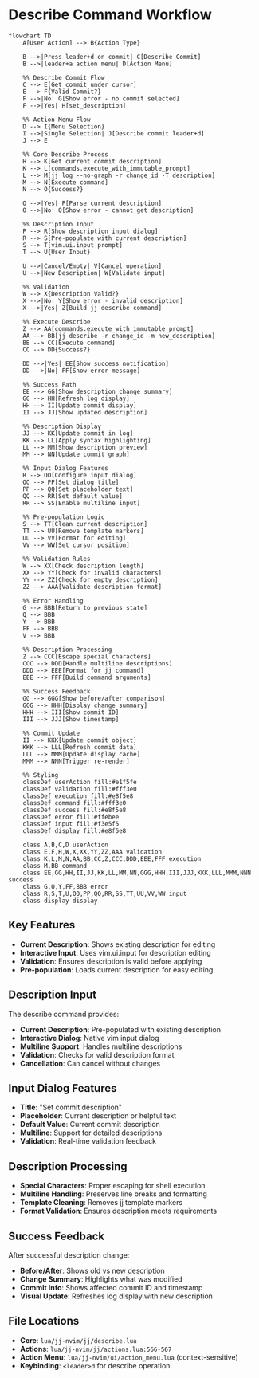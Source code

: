 # Describe Command Workflow

```mermaid
flowchart TD
    A[User Action] --> B{Action Type}
    
    B -->|Press leader+d on commit| C[Describe Commit]
    B -->|leader+a action menu| D[Action Menu]
    
    %% Describe Commit Flow
    C --> E[Get commit under cursor]
    E --> F{Valid Commit?}
    F -->|No| G[Show error - no commit selected]
    F -->|Yes| H[set_description]
    
    %% Action Menu Flow
    D --> I{Menu Selection}
    I -->|Single Selection| J[Describe commit leader+d]
    J --> E
    
    %% Core Describe Process
    H --> K[Get current commit description]
    K --> L[commands.execute_with_immutable_prompt]
    L --> M[jj log --no-graph -r change_id -T description]
    M --> N[Execute command]
    N --> O{Success?}
    
    O -->|Yes| P[Parse current description]
    O -->|No| Q[Show error - cannot get description]
    
    %% Description Input
    P --> R[Show description input dialog]
    R --> S[Pre-populate with current description]
    S --> T[vim.ui.input prompt]
    T --> U{User Input}
    
    U -->|Cancel/Empty| V[Cancel operation]
    U -->|New Description| W[Validate input]
    
    %% Validation
    W --> X{Description Valid?}
    X -->|No| Y[Show error - invalid description]
    X -->|Yes| Z[Build jj describe command]
    
    %% Execute Describe
    Z --> AA[commands.execute_with_immutable_prompt]
    AA --> BB[jj describe -r change_id -m new_description]
    BB --> CC[Execute command]
    CC --> DD{Success?}
    
    DD -->|Yes| EE[Show success notification]
    DD -->|No| FF[Show error message]
    
    %% Success Path
    EE --> GG[Show description change summary]
    GG --> HH[Refresh log display]
    HH --> II[Update commit display]
    II --> JJ[Show updated description]
    
    %% Description Display
    JJ --> KK[Update commit in log]
    KK --> LL[Apply syntax highlighting]
    LL --> MM[Show description preview]
    MM --> NN[Update commit graph]
    
    %% Input Dialog Features
    R --> OO[Configure input dialog]
    OO --> PP[Set dialog title]
    PP --> QQ[Set placeholder text]
    QQ --> RR[Set default value]
    RR --> SS[Enable multiline input]
    
    %% Pre-population Logic
    S --> TT[Clean current description]
    TT --> UU[Remove template markers]
    UU --> VV[Format for editing]
    VV --> WW[Set cursor position]
    
    %% Validation Rules
    W --> XX[Check description length]
    XX --> YY[Check for invalid characters]
    YY --> ZZ[Check for empty description]
    ZZ --> AAA[Validate description format]
    
    %% Error Handling
    G --> BBB[Return to previous state]
    Q --> BBB
    Y --> BBB
    FF --> BBB
    V --> BBB
    
    %% Description Processing
    Z --> CCC[Escape special characters]
    CCC --> DDD[Handle multiline descriptions]
    DDD --> EEE[Format for jj command]
    EEE --> FFF[Build command arguments]
    
    %% Success Feedback
    GG --> GGG[Show before/after comparison]
    GGG --> HHH[Display change summary]
    HHH --> III[Show commit ID]
    III --> JJJ[Show timestamp]
    
    %% Commit Update
    II --> KKK[Update commit object]
    KKK --> LLL[Refresh commit data]
    LLL --> MMM[Update display cache]
    MMM --> NNN[Trigger re-render]
    
    %% Styling
    classDef userAction fill:#e1f5fe
    classDef validation fill:#fff3e0
    classDef execution fill:#e8f5e8
    classDef command fill:#fff3e0
    classDef success fill:#e8f5e8
    classDef error fill:#ffebee
    classDef input fill:#f3e5f5
    classDef display fill:#e8f5e8
    
    class A,B,C,D userAction
    class E,F,H,W,X,XX,YY,ZZ,AAA validation
    class K,L,M,N,AA,BB,CC,Z,CCC,DDD,EEE,FFF execution
    class M,BB command
    class EE,GG,HH,II,JJ,KK,LL,MM,NN,GGG,HHH,III,JJJ,KKK,LLL,MMM,NNN success
    class G,Q,Y,FF,BBB error
    class R,S,T,U,OO,PP,QQ,RR,SS,TT,UU,VV,WW input
    class display display
```

## Key Features

- **Current Description**: Shows existing description for editing
- **Interactive Input**: Uses vim.ui.input for description editing
- **Validation**: Ensures description is valid before applying
- **Pre-population**: Loads current description for easy editing

## Description Input

The describe command provides:
- **Current Description**: Pre-populated with existing description
- **Interactive Dialog**: Native vim input dialog
- **Multiline Support**: Handles multiline descriptions
- **Validation**: Checks for valid description format
- **Cancellation**: Can cancel without changes

## Input Dialog Features

- **Title**: "Set commit description"
- **Placeholder**: Current description or helpful text
- **Default Value**: Current commit description
- **Multiline**: Support for detailed descriptions
- **Validation**: Real-time validation feedback

## Description Processing

- **Special Characters**: Proper escaping for shell execution
- **Multiline Handling**: Preserves line breaks and formatting
- **Template Cleaning**: Removes jj template markers
- **Format Validation**: Ensures description meets requirements

## Success Feedback

After successful description change:
- **Before/After**: Shows old vs new description
- **Change Summary**: Highlights what was modified
- **Commit Info**: Shows affected commit ID and timestamp
- **Visual Update**: Refreshes log display with new description

## File Locations

- **Core**: `lua/jj-nvim/jj/describe.lua`
- **Actions**: `lua/jj-nvim/jj/actions.lua:566-567`
- **Action Menu**: `lua/jj-nvim/ui/action_menu.lua` (context-sensitive)
- **Keybinding**: `<leader>d` for describe operation
